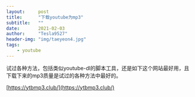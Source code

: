 ```yaml
---
layout:     post
title:      "下载youtube为mp3"
subtitle:   ""
date:       2021-02-03
author:     "Tesla9527"
header-img: "img/taeyeon4.jpg"
tags:
    - youtube
---
```



试过各种方法，包括类似youtube-dl的脚本工具，还是如下这个网站最好用，且下载下来的mp3质量是试过的各种方法中最好的。

[https://ytbmp3.club/](https://ytbmp3.club/)